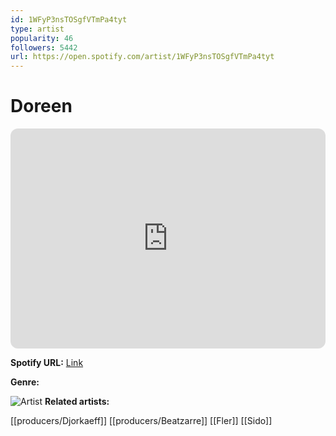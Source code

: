 ```yaml
---
id: 1WFyP3nsTOSgfVTmPa4tyt
type: artist
popularity: 46
followers: 5442
url: https://open.spotify.com/artist/1WFyP3nsTOSgfVTmPa4tyt
---
```

# Doreen

<iframe style="border-radius:12px" src="https://open.spotify.com/embed/artist/1WFyP3nsTOSgfVTmPa4tyt" width="100%" height="352" frameBorder="0" allowfullscreen="" allow="autoplay; clipboard-write; encrypted-media; fullscreen; picture-in-picture" loading="lazy"></iframe>

**Spotify URL:** [Link](https://open.spotify.com/artist/1WFyP3nsTOSgfVTmPa4tyt)

**Genre:** 

![Artist](https://i.scdn.co/image/ab67616d0000b2735071732247885b519f7c278d)
**Related artists:**

[[producers/Djorkaeff]]
[[producers/Beatzarre]]
[[Fler]]
[[Sido]]
